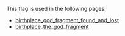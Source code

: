 This flag is used in the following pages:
 - [birthplace_god_fragment_found_and_lost](../events/birthplace_god_fragment_found_and_lost.md)
 - [birthplace_the_god_fragment](../events/birthplace_the_god_fragment.md)
